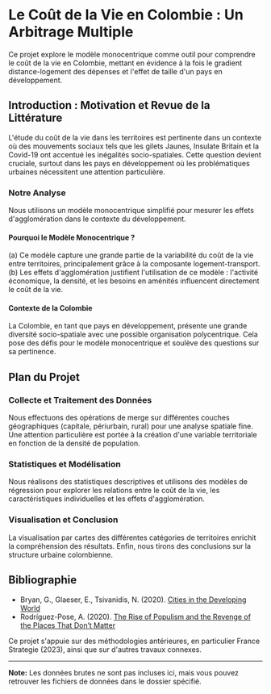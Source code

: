 # Le Coût de la Vie en Colombie : Un Arbitrage Multiple

Ce projet explore le modèle monocentrique comme outil pour comprendre le coût de la vie en Colombie, mettant en évidence à la fois le gradient distance-logement des dépenses et l'effet de taille d'un pays en développement.

## Introduction : Motivation et Revue de la Littérature

L'étude du coût de la vie dans les territoires est pertinente dans un contexte où des mouvements sociaux tels que les gilets Jaunes, Insulate Britain et la Covid-19 ont accentué les inégalités socio-spatiales. Cette question devient cruciale, surtout dans les pays en développement où les problématiques urbaines nécessitent une attention particulière.

### Notre Analyse

Nous utilisons un modèle monocentrique simplifié pour mesurer les effets d'agglomération dans le contexte du développement.

#### Pourquoi le Modèle Monocentrique ?

(a) Ce modèle capture une grande partie de la variabilité du coût de la vie entre territoires, principalement grâce à la composante logement-transport.
(b) Les effets d'agglomération justifient l'utilisation de ce modèle : l'activité économique, la densité, et les besoins en aménités influencent directement le coût de la vie.

#### Contexte de la Colombie

La Colombie, en tant que pays en développement, présente une grande diversité socio-spatiale avec une possible organisation polycentrique. Cela pose des défis pour le modèle monocentrique et soulève des questions sur sa pertinence.

## Plan du Projet

### Collecte et Traitement des Données

Nous effectuons des opérations de merge sur différentes couches géographiques (capitale, périurbain, rural) pour une analyse spatiale fine. Une attention particulière est portée à la création d'une variable territoriale en fonction de la densité de population.

### Statistiques et Modélisation

Nous réalisons des statistiques descriptives et utilisons des modèles de régression pour explorer les relations entre le coût de la vie, les caractéristiques individuelles et les effets d'agglomération.

### Visualisation et Conclusion

La visualisation par cartes des différentes catégories de territoires enrichit la compréhension des résultats. Enfin, nous tirons des conclusions sur la structure urbaine colombienne.

## Bibliographie

- Bryan, G., Glaeser, E., Tsivanidis, N. (2020). [Cities in the Developing World](https://www.annualreviews.org/doi/abs/10.1146/annurev-economics-080218-030303)
- Rodríguez-Pose, A. (2020). [The Rise of Populism and the Revenge of the Places That Don’t Matter](http://doi.org/10.31389/lseppr.4)

Ce projet s'appuie sur des méthodologies antérieures, en particulier France Strategie (2023), ainsi que sur d'autres travaux connexes.

---

**Note:** Les données brutes ne sont pas incluses ici, mais vous pouvez retrouver les fichiers de données dans le dossier spécifié.
